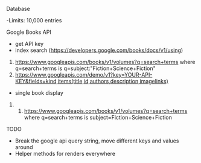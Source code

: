 Database

-Limits: 10,000 entries

Google Books API
-   get API key
-   index search (https://developers.google.com/books/docs/v1/using)
  1.  https://www.googleapis.com/books/v1/volumes?q=search+terms
      where q=search+terms is q=subject:"Fiction+Science+Fiction"
  2.  https://www.googleapis.com/demo/v1?key=YOUR-API-KEY&fields=kind,items(title,id,authors,description,imagelinks)

-   single book display
  1.    1.  https://www.googleapis.com/books/v1/volumes?q=search+terms
        where q=search+terms is subject=Fiction+Science+Fiction


TODO

- Break the google api query string, move different keys and values around
- Helper methods for renders everywhere
